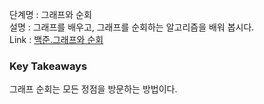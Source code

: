 단계명 : 그래프와 순회     
설명 : 그래프를 배우고, 그래프를 순회하는 알고리즘을 배워 봅시다.     
Link : [백준.그래프와 순회](https://www.acmicpc.net/step/24)  

### Key Takeaways   
그래프 순회는 모든 정점을 방문하는 방법이다.   
